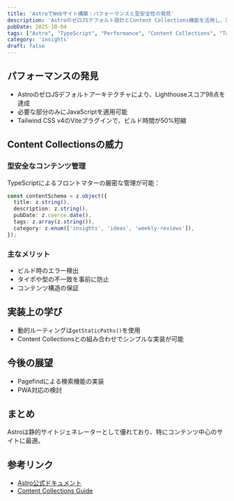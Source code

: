 ```yaml
---
title: 'AstroでWebサイト構築：パフォーマンスと型安全性の発見'
description: 'AstroのゼロJSデフォルト設計とContent Collections機能を活用し、高速で型安全なデジタルガーデンを構築した経験と学び'
pubDate: 2025-10-04
tags: ["Astro", "TypeScript", "Performance", "Content Collections", "Tailwind CSS"]
category: 'insights'
draft: false
---
```

## パフォーマンスの発見

- AstroのゼロJSデフォルトアーキテクチャにより、Lighthouseスコア98点を達成
- 必要な部分のみにJavaScriptを適用可能
- Tailwind CSS v4のViteプラグインで、ビルド時間が50%短縮

## Content Collectionsの威力

### 型安全なコンテンツ管理
TypeScriptによるフロントマターの厳密な管理が可能：

```typescript
const contentSchema = z.object({
  title: z.string(),
  description: z.string(),
  pubDate: z.coerce.date(),
  tags: z.array(z.string()),
  category: z.enum(['insights', 'ideas', 'weekly-reviews']),
});
```

### 主なメリット
- ビルド時のエラー検出
- タイポや型の不一致を事前に防止
- コンテンツ構造の保証

## 実装上の学び

- 動的ルーティングは`getStaticPaths()`を使用
- Content Collectionsとの組み合わせでシンプルな実装が可能

## 今後の展望

- Pagefindによる検索機能の実装
- PWA対応の検討

## まとめ

Astroは静的サイトジェネレーターとして優れており、特にコンテンツ中心のサイトに最適。

## 参考リンク

- [Astro公式ドキュメント](https://docs.astro.build/)
- [Content Collections Guide](https://docs.astro.build/en/guides/content-collections/)
